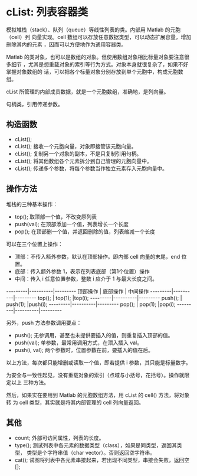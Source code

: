cList: 列表容器类
=======

模拟堆栈（stack）、队列（queue）等线性列表的类。内部用 Matlab 的元胞（cell）列
向量实现。cell 数组可以存放任意数据类型，可以动态扩展容量，增加删除其内的元素
，因而可以方便地作为通用容器类。

Matlab 的类对象，也可以是数组的对象。但使用数组对象相比标量对象要注意很多细节
，尤其是想重载对象的索引等行为方式。对象本身就很复杂了，如果不好掌握对象数组的
话，可以把各个标量对象分别存放到单个元胞中，构成元胞数组。

cList 所管理的内部成员数据，就是一个元胞数组，准确地，是列向量。

句柄类，引用传递参数。


构造函数
--------

- cList();
- cList(<a cell arry>); 接收一个元胞向量，对象即接管该元胞向量。
- cList(<another cList Object>); 复制另一个对象的副本，不是只复制引用句柄。
- cList(<other array>); 将其他数组各个元素拆分到自己管理的元胞向量中。
- cList(<varargin list>); 传递多个参数，将每个参数当作独立元素存入元胞向量中。


操作方法
-------

堆栈的三种基本操作：

- top(); 取顶部一个值，不改变原列表
- push(val); 在顶部添加一个值，列表增长一个长度
- pop(); 在顶部删一个值，并返回删除的值，列表缩减一个长度

可以在三个位置上操作：

- 顶部：不传入额外参数，默认在顶部操作。即内部 cell 向量的末尾，end 位置。
- 底部：传入额外参数 1，表示在列表底部（第1个位置）操作
- 中间：传入 i 任意位置参数，整数 i 应介于 1 与最大长度之间。

---------|----------|---------
顶部操作 | 底部操作 | 中间操作
---------|----------|---------
top();   | top(1);  |top(i);
---------|----------|---------
push();  | push(1); |push(i);
---------|----------|---------
pop();   | pop(1);  |pop(i);
---------|----------|---------

另外，push 方法参数调用要点：

- push(); 无参调用，甚至也未提供要插入的值，则重复插入顶部的值。
- push(val); 单参数，最常用调用方式，在顶入插入 val。
- push(i, val); 两个参数时，位置参数在前，要插入的值在后。

以上方法，每次都只能增删或读取一个值，即若提供 i 参数，其只能是标量数字。

为安全与一致性起见，没有重载对象的索引（点域与小括号，花括号）。操作就限定以上
三种方法。

然后，如果实在要用到 Matlab 的元胞数组方法，用 cList 的 cell() 方法，将对象转
为 cell 类型，其实就是将其内部管理的 cell 列向量返回。


其他
-----

- count; 外部可访问属性，列表的长度。
- type(); 测试列表中各元素的数据类型（class），如果是同类型，返回其类型，
  类型是个字符串值（char vector）。否则返回空字符串。
- cat(); 试图将列表中各元素串接起来，若出现不同类型，串接会失败，返回空[];
